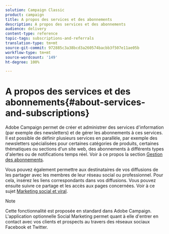 ```yaml
---
solution: Campaign Classic
product: campaign
title: A propos des services et des abonnements
description: A propos des services et des abonnements
audience: delivery
content-type: reference
topic-tags: subscriptions-and-referrals
translation-type: tm+mt
source-git-commit: 972885c3a38bcd3a260574bacbb3f507e11ae05b
workflow-type: tm+mt
source-wordcount: '149'
ht-degree: 100%

---
```



# A propos des services et des abonnements{#about-services-and-subscriptions}

Adobe Campaign permet de créer et administrer des services d&#39;information (par exemple des newsletters) et de gérer les abonnements à ces services. Il est possible de définir plusieurs services en parallèle, par exemple des newsletters spécialisées pour certaines catégories de produits, certaines thématiques ou sections d&#39;un site web, des abonnements à différents types d&#39;alertes ou de notifications temps réel. Voir à ce propos la section [Gestion des abonnements](../../delivery/using/managing-subscriptions.md).

Vous pouvez également permettre aux destinataires de vos diffusions de les partager avec les membres de leur réseau social ou professionnel. Pour cela, insérez les liens correspondants dans vos diffusions. Vous pouvez ensuite suivre ce partage et les accès aux pages concernées. Voir à ce sujet [Marketing social et viral](../../delivery/using/viral-and-social-marketing.md).

>[!NOTE]
>
>Cette fonctionnalité est proposée en standard dans Adobe Campaign. L&#39;application optionnelle Social Marketing permet quant à elle d&#39;entrer en contact avec vos clients et prospects au travers des réseaux sociaux Facebook et Twitter.
